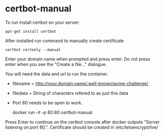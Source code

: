 # certbot-manual

To run install certbot on your server: 

    apt-get install certbot
    
After installed run command to manually create certificate

    certbot certonly --manual

Enter your domain name when prompted and press enter.  Do not press enter when you see 
the "Create a file..." dialogue.  

You will need the data and url to run the container.
 * filename = http://your.domain.name/.well-known/acme-challenge/<this random string>
 * filedata = String of characters refered to as just this data
 * Port 80 needs to be open to work.

    docker run -it -p 80:80 certbot-manual <filename> <filedata>
    
Press Enter to continue on the certbot console after docker outputs "Server listening on port 80.".
Certificate should be created in /etc/letsencrypt/live/<domain name>
    
